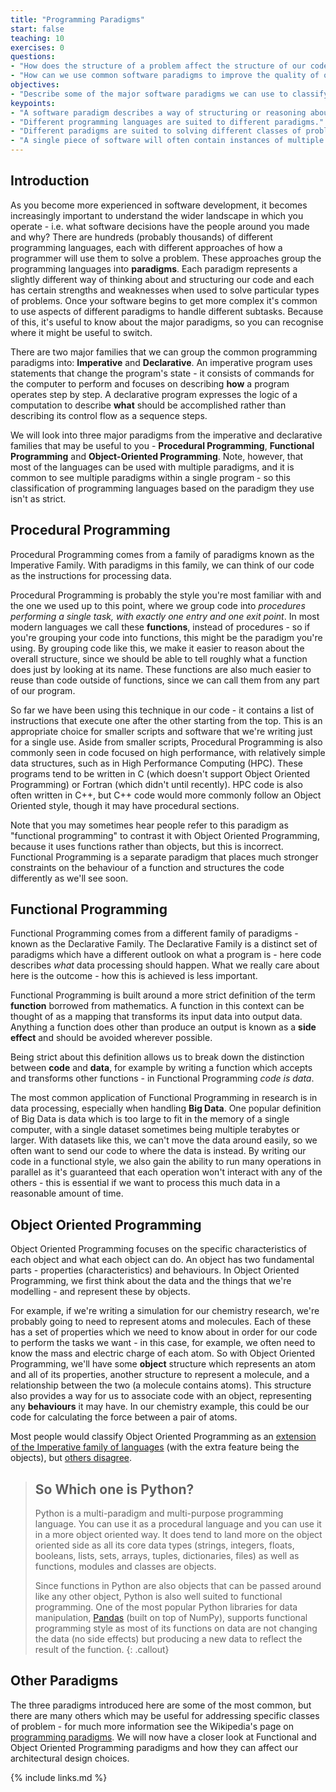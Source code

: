 ```yaml
---
title: "Programming Paradigms"
start: false
teaching: 10
exercises: 0
questions:
- "How does the structure of a problem affect the structure of our code?"
- "How can we use common software paradigms to improve the quality of our software?"
objectives:
- "Describe some of the major software paradigms we can use to classify programming languages."
keypoints:
- "A software paradigm describes a way of structuring or reasoning about code."
- "Different programming languages are suited to different paradigms."
- "Different paradigms are suited to solving different classes of problems."
- "A single piece of software will often contain instances of multiple paradigms."
---
```


## Introduction

As you become more experienced in software development, it becomes increasingly important to understand the wider 
landscape in which you operate - i.e. what software decisions have the people around you made and why?
There are hundreds (probably thousands) of different programming languages, each with different approaches of how a 
programmer will use them to solve a problem. These approaches group the programming languages into **paradigms**.
Each paradigm represents a slightly different way of thinking about and structuring our code and each has certain 
strengths and weaknesses when used to solve particular types of problems. Once your software begins to get more 
complex it's common to use aspects of different paradigms to handle different subtasks. Because of this, it's useful to 
know about the major paradigms, so you can recognise where it might be useful to switch. 

There are two major families that we can group the common programming paradigms into: **Imperative** and **Declarative**.
An imperative program uses statements that change the program's state - it consists of commands for the computer to 
perform and focuses on describing **how** a program operates step by step. A declarative program expresses the 
logic of a computation to describe **what** should be accomplished rather than describing its control flow as a sequence steps.

We will look into three major paradigms from the imperative and declarative families 
that may be useful to you - **Procedural Programming**, **Functional Programming** and **Object-Oriented Programming**.
Note, however, that most of the languages can be used with multiple paradigms, 
and it is common to see multiple paradigms within a single program - so this classification of programming 
languages based on the paradigm they use isn't as strict.

## Procedural Programming

Procedural Programming comes from a family of paradigms known as the Imperative Family.
With paradigms in this family, we can think of our code as the instructions for processing data.

Procedural Programming is probably the style you're most familiar with and the one we used 
up to this point, where we group code into *procedures performing a single task, with exactly one entry and one exit point*.
In most modern languages we call these **functions**, instead of procedures - so if you're grouping your code into functions, this might be the paradigm you're using. By grouping code like this, we make it easier to reason about the overall structure, since we should be able to tell roughly what a function does just by looking at its name.
These functions are also much easier to reuse than code outside of functions, since we can call them from any part of our program.

So far we have been using this technique in our code - it contains a
list of instructions that execute one after the other starting from the top. This is an appropriate choice for smaller scripts and software that we're writing just for a single use.
Aside from smaller scripts, Procedural Programming is also commonly seen in code focused on high performance, with relatively simple data structures, such as in High Performance Computing (HPC).
These programs tend to be written in C (which doesn't support Object Oriented Programming) or Fortran (which didn't until recently).
HPC code is also often written in C++, but C++ code would more commonly follow an Object Oriented style, though it may have procedural sections.

Note that you may sometimes hear people refer to this paradigm as "functional programming" to contrast it with Object Oriented Programming, because it uses functions rather than objects, but this is incorrect.
Functional Programming is a separate paradigm that places much stronger constraints on the behaviour of a function and structures the code differently as we'll see soon.

## Functional Programming

Functional Programming comes from a different family of paradigms - known as the Declarative Family.
The Declarative Family is a distinct set of paradigms which have a different outlook on what a program is - here code describes *what* data processing should happen.
What we really care about here is the outcome - how this is achieved is less important.

Functional Programming is built around a more strict definition of the term **function** borrowed from mathematics.
A function in this context can be thought of as a mapping that transforms its input data into output data.
Anything a function does other than produce an output is known as a **side effect** and should be avoided wherever possible.

Being strict about this definition allows us to break down the distinction between **code** and **data**, for example by writing a function which accepts and transforms other functions - in Functional Programming *code is data*.

The most common application of Functional Programming in research is in data processing, especially when handling **Big Data**.
One popular definition of Big Data is data which is too large to fit in the memory of a single computer, with a single dataset sometimes being multiple terabytes or larger.
With datasets like this, we can't move the data around easily, so we often want to send our code to where the data is instead.
By writing our code in a functional style, we also gain the ability to run many operations in parallel as it's guaranteed that each operation won't interact with any of the others - this is essential if we want to process this much data in a reasonable amount of time.

## Object Oriented Programming

Object Oriented Programming focuses on the specific characteristics of each object and what each object can do.
An object has two fundamental parts - properties (characteristics) and behaviours. In Object Oriented Programming, we
first think about the data and the things that we're modelling - and represent these by objects. 

For example, if we're writing a simulation for our chemistry research, we're probably going to need to represent atoms and molecules.
Each of these has a set of properties which we need to know about in order for our code to perform the tasks we want -
in this case, for example, we often need to know the mass and electric charge of each atom.
So with Object Oriented Programming, we'll have some **object** structure which represents an atom and all of its properties, another structure to represent a molecule, and a relationship between the two (a molecule contains atoms).
This structure also provides a way for us to associate code with an object, representing any **behaviours** it may have.
In our chemistry example, this could be our code for calculating the force between a pair of atoms.

Most people would classify Object Oriented Programming as an [extension of the Imperative family of languages](https://www.digitalocean.com/community/tutorials/functional-imperative-object-oriented-programming-comparison)
(with the extra feature being the objects), but [others disagree](https://stackoverflow.com/questions/38527078/what-is-the-difference-between-imperative-and-object-oriented-programming).

> ## So Which one is Python?
> Python is a multi-paradigm and multi-purpose programming language.
> You can use it as a procedural language and you can use it in a more object oriented way.
> It does tend to land more on the object oriented side as all its core data types (strings, integers, floats, booleans, lists, sets, arrays, tuples, dictionaries, files) as well as functions, modules and classes are objects.
>
> Since functions in Python are also objects that can be passed around like any other object, Python is also well suited to functional programming. One of the most popular Python libraries for data manipulation, 
> [Pandas](https://pandas.pydata.org/) (built on top of NumPy), supports functional programming style as most of its functions on data are not changing the data (no side effects) but producing a new data to reflect the result of the function. 
{: .callout}
                           
## Other Paradigms

The three paradigms introduced here are some of the most common, but there are many others which may be useful for addressing specific classes of problem - for much more information see the Wikipedia's page on [programming paradigms](https://en.wikipedia.org/wiki/Programming_paradigm). We will now have a closer look at Functional and Object Oriented Programming paradigms and how they can affect our architectural design choices.

{% include links.md %}
